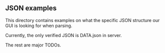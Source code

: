 ## JSON examples

This directory contains examples on what the specific
JSON structure our GUI is looking for when parsing.

Currently, the only verified JSON is DATA.json in server.

The rest are major TODOs.
